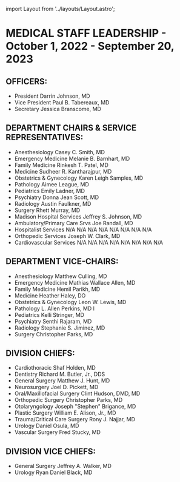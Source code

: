 import Layout from '../layouts/Layout.astro';

<Layout>

# MEDICAL STAFF LEADERSHIP - October 1, 2022 - September 20, 2023

## OFFICERS:

- President Darrin Johnson, MD
- Vice President Paul B. Tabereaux, MD
- Secretary Jessica Branscome, MD

## DEPARTMENT CHAIRS & SERVICE REPRESENTATIVES:

- Anesthesiology Casey C. Smith, MD
- Emergency Medicine Melanie B. Barnhart, MD
- Family Medicine Rinkesh T. Patel, MD
- Medicine Sudheer R. Kantharajpur, MD
- Obstetrics & Gynecology Karen Leigh Samples, MD
- Pathology Aimee League, MD
- Pediatrics Emily Ladner, MD
- Psychiatry Donna Jean Scott, MD
- Radiology Austin Faulkner, MD
- Surgery Rhett Murray, MD
- Madison Hospital Services Jeffrey S. Johnson, MD
- Ambulatory/Primary Care Srvs Joe Randall, MD
- Hospitalist Services N/A N/A N/A N/A N/A N/A N/A N/A
- Orthopedic Services Joseph W. Clark, MD
- Cardiovascular Services N/A N/A N/A N/A N/A N/A N/A N/A

## DEPARTMENT VICE-CHAIRS:

- Anesthesiology Matthew Culling, MD
- Emergency Medicine Mathias Wallace Allen, MD
- Family Medicine Hemil Parikh, MD
- Medicine Heather Haley, DO
- Obstetrics & Gynecology Leon W. Lewis, MD
- Pathology L. Allen Perkins, MD l
- Pediatrics Kelli Stringer, MD
- Psychiatry Senthi Rajaram, MD
- Radiology Stephanie S. Jiminez, MD
- Surgery Christopher Parks, MD

## DIVISION CHIEFS:

- Cardiothoracic Shaf Holden, MD
- Dentistry Richard M. Butler, Jr., DDS
- General Surgery Matthew J. Hunt, MD
- Neurosurgery Joel D. Pickett, MD
- Oral/Maxillofacial Surgery Clint Hudson, DMD, MD
- Orthopedic Surgery Christopher Parks, MD
- Otolaryngology Joseph "Stephen" Brigance, MD
- Plastic Surgery William E. Alison, Jr., MD
- Trauma/Critical Care Surgery Rony J. Najjar, MD
- Urology Daniel Osula, MD
- Vascular Surgery Fred Stucky, MD

## DIVISION VICE CHIEFS:

- General Surgery Jeffrey A. Walker, MD
- Urology Ryan Daniel Black, MD

</Layout>
